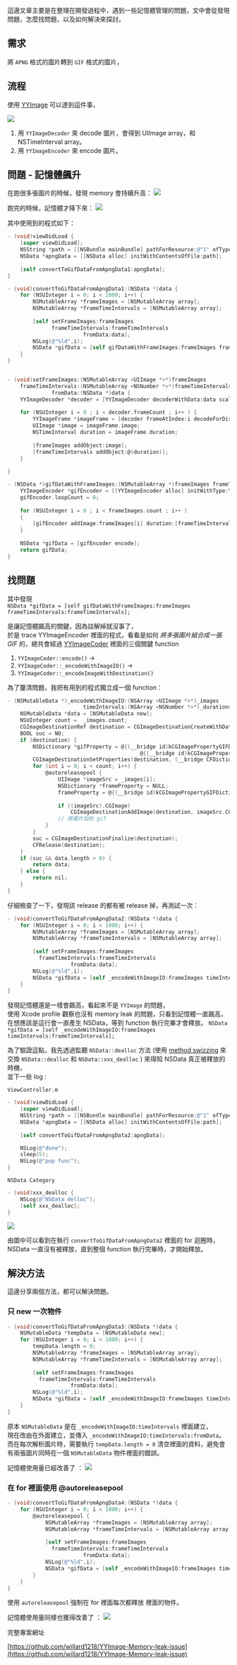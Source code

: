 這邊文章主要是在整理在開發過程中，遇到一些記憶體管理的問題，文中會從發現問題，怎麼找問題，以及如何解決來探討。

## 需求
將 `APNG` 格式的圖片轉到 `GIF` 格式的圖片，   

## 流程
使用 [YYImage](https://github.com/ibireme/YYImage) 可以達到這件事，   


![](process.png)
1. 用 `YYImageDecoder` 來 decode 圖片，會得到 UIImage array，和 NSTimeInterval array。     
2. 用 `YYImageEncoder` 來 encode 圖片。

## 問題 - 記憶體飆升 
在跑很多張圖片的時候，發現 memory 會持續升高：
![](1.png)

跑完的時候，記憶體才降下來：
![](2.png)

其中使用到的程式如下：


```objective-c
- (void)viewDidLoad {
    [super viewDidLoad];
    NSString *path = [[NSBundle mainBundle] pathForResource:@"1" ofType:@"png"];
    NSData *apngData = [[NSData alloc] initWithContentsOfFile:path];
    
    [self convertToGifDataFromApngData1:apngData];
}

- (void)convertToGifDataFromApngData1:(NSData *)data {
    for (NSUInteger i = 0; i < 1000; i++) {
        NSMutableArray *frameImages = [NSMutableArray array];
        NSMutableArray *frameTimeIntervals = [NSMutableArray array];
        
        [self setFrameImages:frameImages
              frameTimeIntervals:frameTimeIntervals
                        fromData:data];
        NSLog(@"%ld",i);
        NSData *gifData = [self gifDataWithFrameImages:frameImages frameTimeIntervals:frameTimeIntervals];
    }
}


- (void)setFrameImages:(NSMutableArray <UIImage *>*)frameImages
    frameTimeIntervals:(NSMutableArray <NSNumber *>*)frameTimeIntervals
              fromData:(NSData *)data {
    YYImageDecoder *decoder = [YYImageDecoder decoderWithData:data scale:1.0];
    
    for (NSUInteger i = 0 ; i < decoder.frameCount ; i++ ) {
        YYImageFrame *imageFrame = [decoder frameAtIndex:i decodeForDisplay:YES];
        UIImage *image = imageFrame.image;
        NSTimeInterval duration = imageFrame.duration;
        
        [frameImages addObject:image];
        [frameTimeIntervals addObject:@(duration)];
    }
    
}

- (NSData *)gifDataWithFrameImages:(NSMutableArray *)frameImages frameTimeIntervals:(NSMutableArray *)frameTimeIntervals {
    YYImageEncoder *gifEncoder = [[YYImageEncoder alloc] initWithType:YYImageTypeGIF];
    gifEncoder.loopCount = 0;
    
    for (NSUInteger i = 0 ; i < frameImages.count ; i++ )
    {
        [gifEncoder addImage:frameImages[i] duration:[frameTimeIntervals[i] doubleValue]];
    }
    
    NSData *gifData = [gifEncoder encode];
    return gifData;
}
```

## 找問題
其中發現   
`NSData *gifData = [self gifDataWithFrameImages:frameImages frameTimeIntervals:frameTimeIntervals];`

是讓記憶體飆高的關鍵，因為註解掉就沒事了，   
於是 trace YYImageEncoder 裡面的程式，看看是如何 *將多張圖片組合成一張 GIF* 的，總共會經過 [YYImageCoder](https://github.com/ibireme/YYImage/blob/master/YYImage/YYImageCoder.m) 裡面的三個關鍵 function


1. `YYImageCoder::encode()` -> 
2. `YYImageCoder::_encodeWithImageIO()` ->
3. `YYImageCoder::_encodeImageWithDestination()` 

為了釐清問題，我把有用到的程式獨立成一個 function：


```objective-c
- (NSMutableData *)_encodeWithImageIO:(NSArray <UIImage *>*)_images
                        timeIntervals:(NSArray <NSNumber *>*)_durations {
    NSMutableData *data = [NSMutableData new];
    NSUInteger count =  _images.count;
    CGImageDestinationRef destination = CGImageDestinationCreateWithData((CFMutableDataRef)data, kUTTypeGIF, count, NULL);
    BOOL suc = NO;
    if (destination) {
        NSDictionary *gifProperty = @{(__bridge id)kCGImagePropertyGIFDictionary:
                                          @{(__bridge id)kCGImagePropertyGIFLoopCount: @0}};
        CGImageDestinationSetProperties(destination, (__bridge CFDictionaryRef)gifProperty);
        for (int i = 0; i < count; i++) {
            @autoreleasepool {
                UIImage *imageSrc = _images[i];
                NSDictionary *frameProperty = NULL;
                frameProperty = @{(__bridge id)kCGImagePropertyGIFDictionary : @{(__bridge id) kCGImagePropertyGIFDelayTime:_durations[i]}};
                
                if ((imageSrc).CGImage)
                    CGImageDestinationAddImage(destination, imageSrc.CGImage, (__bridge CFDictionaryRef)frameProperty);
                // 將圖片加到 gif
            }
        }
        suc = CGImageDestinationFinalize(destination);
        CFRelease(destination);
    }
    if (suc && data.length > 0) {
        return data;
    } else {
        return nil;
    }
}
```


仔細檢查了一下，發現該 release 的都有被 release 掉，再測試一次：

```objective-c
- (void)convertToGifDataFromApngData2:(NSData *)data {
    for (NSUInteger i = 0; i < 1000; i++) {
        NSMutableArray *frameImages = [NSMutableArray array];
        NSMutableArray *frameTimeIntervals = [NSMutableArray array];
        
        [self setFrameImages:frameImages
          frameTimeIntervals:frameTimeIntervals
                    fromData:data];
        NSLog(@"%ld",i);
        NSData *gifData = [self _encodeWithImageIO:frameImages timeIntervals:frameTimeIntervals];
    }
}
```

發現記憶體還是一樣會飆高，看起來不是 `YYImage` 的問題，  
使用 Xcode profile 觀察也沒有 memory leak 的問題，只看到記憶體一直飆高，    
在想應該是這行會一直產生 NSData，等到 function 執行完畢才會釋放。
`NSData *gifData = [self _encodeWithImageIO:frameImages timeIntervals:frameTimeIntervals];`

為了驗證這點，我先透過監聽 `NSData::dealloc` 方法 (使用 [method swizzing](http://nshipster.com/method-swizzling/) 來交換 `NSData::dealloc` 和 `NSData::xxx_dealloc` ) 來得知 NSData 真正被釋放的時機，   
並下一些 log :

`ViewController.m`

```objective-c
- (void)viewDidLoad {
    [super viewDidLoad];
    NSString *path = [[NSBundle mainBundle] pathForResource:@"1" ofType:@"png"];
    NSData *apngData = [[NSData alloc] initWithContentsOfFile:path];
    
    [self convertToGifDataFromApngData2:apngData];

    NSLog(@"done");
    sleep(5);
    NSLog(@"pop func");
}
```

`NSData Category`

```objective-c
- (void)xxx_dealloc {
    NSLog(@"NSData delloc");
    [self xxx_dealloc];
}
```

![](3.png)

由圖中可以看到在執行 `convertToGifDataFromApngData2` 裡面的 for 迴圈時，NSData 一直沒有被釋放，直到整個 function 執行完畢時，才開始釋放。

## 解決方法

這邊分享兩個方法，都可以解決問題。

### 只 new 一次物件

```objective-c
- (void)convertToGifDataFromApngData3:(NSData *)data {
    NSMutableData *tempData = [NSMutableData new];
    for (NSUInteger i = 0; i < 1000; i++) {
        tempData.length = 0;
        NSMutableArray *frameImages = [NSMutableArray array];
        NSMutableArray *frameTimeIntervals = [NSMutableArray array];
        
        [self setFrameImages:frameImages
          frameTimeIntervals:frameTimeIntervals
                    fromData:data];
        NSLog(@"%ld",i);
        NSData *gifData = [self _encodeWithImageIO:frameImages timeIntervals:frameTimeIntervals fromData:tempData];
    }
}
```

原本 `NSMutableData` 是在 `_encodeWithImageIO:timeIntervals` 裡面建立，  
現在改由在外面建立，並傳入 `_encodeWithImageIO:timeIntervals:fromData`。  
而在每次解析圖片時，需要執行 `tempData.length = 0` 清空裡面的資料，避免會有兩張圖片同時在一個 `NSMutableData` 物件裡面的錯誤。

記憶體使用量已經改善了 ：
![](4.png)



### 在 for 裡面使用 @autoreleasepool


```objective-c
- (void)convertToGifDataFromApngData4:(NSData *)data {
    for (NSUInteger i = 0; i < 1000; i++) {
        @autoreleasepool {
            NSMutableArray *frameImages = [NSMutableArray array];
            NSMutableArray *frameTimeIntervals = [NSMutableArray array];
            
            [self setFrameImages:frameImages
              frameTimeIntervals:frameTimeIntervals
                        fromData:data];
            NSLog(@"%ld",i);
            NSData *gifData = [self _encodeWithImageIO:frameImages timeIntervals:frameTimeIntervals];
        }
    }
}
```


使用 `autoreleasepool` 強制在 for 裡面每次都釋放 裡面的物件。

記憶體使用量同樣也獲得改善了 ：
![](5.png)

完整專案網址

[https://github.com/willard1218/YYImage-Memory-leak-issue](https://github.com/willard1218/YYImage-Memory-leak-issue)